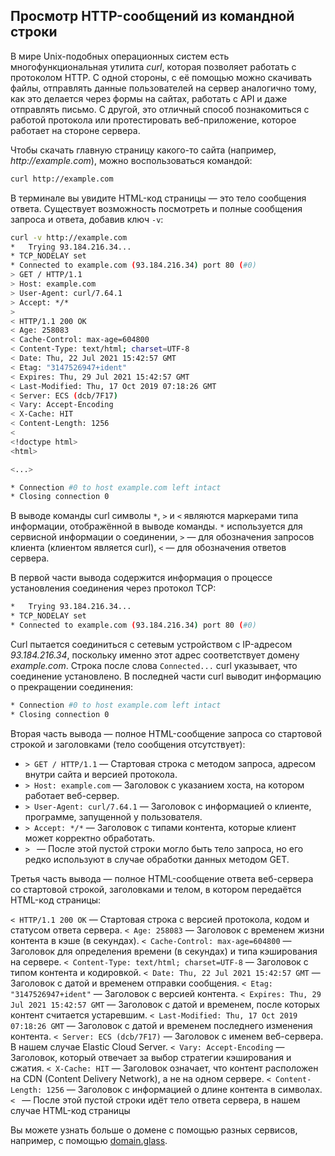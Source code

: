 ## Просмотр HTTP-сообщений из командной строки

В мире Unix-подобных операционных систем есть многофункциональная утилита _curl_, которая позволяет работать с протоколом HTTP. С одной стороны, с её помощью можно скачивать файлы, отправлять данные пользователей на сервер аналогично тому, как это делается через формы на сайтах, работать с API и даже отправлять письмо. С другой, это отличный способ познакомиться с работой протокола или протестировать веб-приложение, которое работает на стороне сервера.

Чтобы скачать главную страницу какого-то сайта (например, _http://example.com_), можно воспользоваться командой:

```bash
curl http://example.com
```

В терминале вы увидите HTML-код страницы — это тело сообщения ответа. Существует возможность посмотреть и полные сообщения запроса и ответа, добавив ключ `-v`:

```bash
curl -v http://example.com
*   Trying 93.184.216.34...
* TCP_NODELAY set
* Connected to example.com (93.184.216.34) port 80 (#0)
> GET / HTTP/1.1
> Host: example.com
> User-Agent: curl/7.64.1
> Accept: */*
>
< HTTP/1.1 200 OK
< Age: 258083
< Cache-Control: max-age=604800
< Content-Type: text/html; charset=UTF-8
< Date: Thu, 22 Jul 2021 15:42:57 GMT
< Etag: "3147526947+ident"
< Expires: Thu, 29 Jul 2021 15:42:57 GMT
< Last-Modified: Thu, 17 Oct 2019 07:18:26 GMT
< Server: ECS (dcb/7F17)
< Vary: Accept-Encoding
< X-Cache: HIT
< Content-Length: 1256
<
<!doctype html>
<html>

<...>

* Connection #0 to host example.com left intact
* Closing connection 0
```

В выводе команды curl символы `*`, `>` и `<` являются маркерами типа информации, отображённой в выводе команды. `*` используется для сервисной информации о соединении, `>` — для обозначения запросов клиента (клиентом является curl), `<` — для обозначения ответов сервера.

В первой части вывода содержится информация о процессе установления соединения через протокол TCP:

```bash
*   Trying 93.184.216.34...
* TCP_NODELAY set
* Connected to example.com (93.184.216.34) port 80 (#0)
```

Curl пытается соединиться с сетевым устройством с IP-адресом _93.184.216.34_, поскольку именно этот адрес соответствует домену _example.com_. Строка после слова `Connected...` curl указывает, что соединение установлено. В последней части curl выводит информацию о прекращении соединения:

```bash
* Connection #0 to host example.com left intact
* Closing connection 0
```

Вторая часть вывода — полное HTML-сообщение запроса со стартовой строкой и заголовками (тело сообщения отсутствует):

- `> GET / HTTP/1.1` — Стартовая строка с методом запроса, адресом внутри сайта и версией протокола.
- `> Host: example.com` — Заголовок с указанием хоста, на котором работает веб-сервер.
- `> User-Agent: curl/7.64.1` — Заголовок с информацией о клиенте, программе, запущенной у пользователя.
- `> Accept: */*` — Заголовок с типами контента, которые клиент может корректно обработать.
- `> ` — После этой пустой строки могло быть тело запроса, но его редко используют в случае обработки данных методом GET.

Третья часть вывода — полное HTML-сообщение ответа веб-сервера со стартовой строкой, заголовками и телом, в котором передаётся HTML-код страницы:

`< HTTP/1.1 200 OK` — Стартовая строка с версией протокола, кодом и статусом ответа сервера.
`< Age: 258083` — Заголовок с временем жизни контента в кэше (в секундах).
`< Cache-Control: max-age=604800` — Заголовок для определения времени (в секундах) и типа кэширования на сервере.
`< Content-Type: text/html; charset=UTF-8` — Заголовок с типом контента и кодировкой.
`< Date: Thu, 22 Jul 2021 15:42:57 GMT` — Заголовок с датой и временем отправки сообщения.
`< Etag: "3147526947+ident"` — Заголовок с версией контента.
`< Expires: Thu, 29 Jul 2021 15:42:57 GMT` — Заголовок с датой и временем, после которых контент считается устаревшим.
`< Last-Modified: Thu, 17 Oct 2019 07:18:26 GMT` — Заголовок с датой  и временем последнего изменения контента.
`< Server: ECS (dcb/7F17)` — Заголовок с именем веб-сервера. В нашем случае Elastic Cloud Server.
`< Vary: Accept-Encoding` — Заголовок, который отвечает за выбор стратегии кэширования и сжатия.
`< X-Cache: HIT` — Заголовок означает, что контент расположен на CDN (Content Delivery Network), а не на одном сервере.
`< Content-Length: 1256` — Заголовок с информацией о длине контента в символах.
`< ` — После этой пустой строки идёт тело ответа сервера, в нашем случае HTML-код страницы

Вы можете узнать больше о домене с помощью разных сервисов, например, с помощью [domain.glass](https://domain.glass/example.com).
